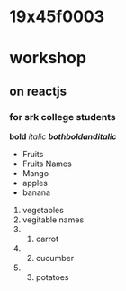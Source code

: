 # 19x45f0003
# workshop
## on reactjs
### for srk college students
**bold**
*italic*
***bothboldanditalic***
* Fruits
* Fruits Names
* Mango
* apples
* banana
1. vegetables
2. vegitable names
3. 1. carrot
4. 2. cucumber
5. 3. potatoes
